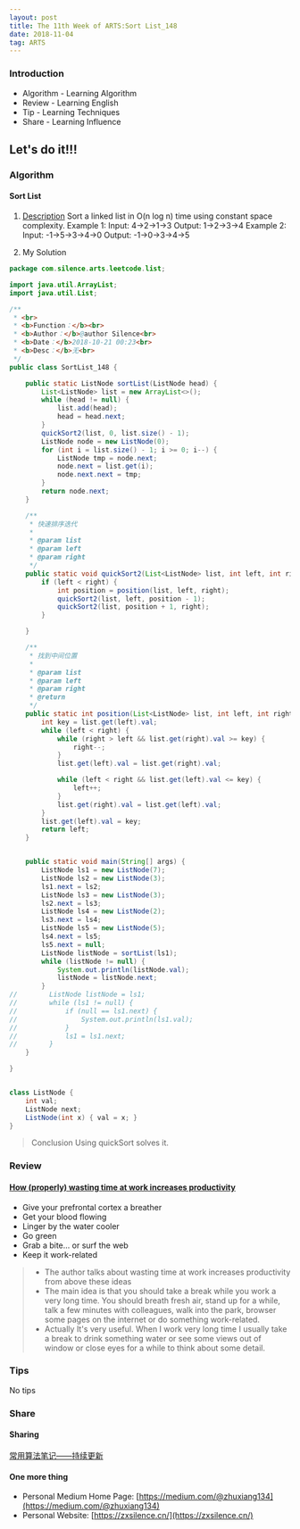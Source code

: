 ```yaml
---
layout: post
title: The 11th Week of ARTS:Sort List_148
date: 2018-11-04
tag: ARTS
---
```


### Introduction
- Algorithm  - Learning Algorithm
- Review  - Learning English
- Tip - Learning Techniques
- Share - Learning Influence

## Let's do it!!!
### Algorithm

#### Sort List
1. [Description](https://leetcode.com/problems/sort-list/description/)
Sort a linked list in O(n log n) time using constant space complexity.
Example 1:
Input: 4->2->1->3
Output: 1->2->3->4
Example 2:
Input: -1->5->3->4->0
Output: -1->0->3->4->5

2. My Solution

```java
package com.silence.arts.leetcode.list;

import java.util.ArrayList;
import java.util.List;

/**
 * <br>
 * <b>Function：</b><br>
 * <b>Author：</b>@author Silence<br>
 * <b>Date：</b>2018-10-21 00:23<br>
 * <b>Desc：</b>无<br>
 */
public class SortList_148 {

    public static ListNode sortList(ListNode head) {
        List<ListNode> list = new ArrayList<>();
        while (head != null) {
            list.add(head);
            head = head.next;
        }
        quickSort2(list, 0, list.size() - 1);
        ListNode node = new ListNode(0);
        for (int i = list.size() - 1; i >= 0; i--) {
            ListNode tmp = node.next;
            node.next = list.get(i);
            node.next.next = tmp;
        }
        return node.next;
    }

    /**
     * 快速排序迭代
     *
     * @param list
     * @param left
     * @param right
     */
    public static void quickSort2(List<ListNode> list, int left, int right) {
        if (left < right) {
            int position = position(list, left, right);
            quickSort2(list, left, position - 1);
            quickSort2(list, position + 1, right);
        }

    }

    /**
     * 找到中间位置
     *
     * @param list
     * @param left
     * @param right
     * @return
     */
    public static int position(List<ListNode> list, int left, int right) {
        int key = list.get(left).val;
        while (left < right) {
            while (right > left && list.get(right).val >= key) {
                right--;
            }
            list.get(left).val = list.get(right).val;

            while (left < right && list.get(left).val <= key) {
                left++;
            }
            list.get(right).val = list.get(left).val;
        }
        list.get(left).val = key;
        return left;
    }


    public static void main(String[] args) {
        ListNode ls1 = new ListNode(7);
        ListNode ls2 = new ListNode(3);
        ls1.next = ls2;
        ListNode ls3 = new ListNode(3);
        ls2.next = ls3;
        ListNode ls4 = new ListNode(2);
        ls3.next = ls4;
        ListNode ls5 = new ListNode(5);
        ls4.next = ls5;
        ls5.next = null;
        ListNode listNode = sortList(ls1);
        while (listNode != null) {
            System.out.println(listNode.val);
            listNode = listNode.next;
        }
//        ListNode listNode = ls1;
//        while (ls1 != null) {
//            if (null == ls1.next) {
//                System.out.println(ls1.val);
//            }
//            ls1 = ls1.next;
//        }
    }

}


class ListNode {
    int val;
    ListNode next;
    ListNode(int x) { val = x; }
}
```
> Conclusion
> Using quickSort solves it.

### Review
#### [How (properly) wasting time at work increases productivity](https://medium.com/swlh/how-wasting-time-at-work-properly-increases-productivity-76272d651ef0)
- Give your prefrontal cortex a breather
- Get your blood flowing
- Linger by the water cooler
- Go green
- Grab a bite… or surf the web
- Keep it work-related

> - The author talks about wasting time at work increases productivity from above these ideas
> - The main idea is that you should take a break while you work a very long time.  You should breath fresh air, stand up for a while, talk a few minutes with colleagues, walk into the park, browser some pages on the internet or do something work-related.
> - Actually It's very useful. When I work very long time I usually take a break to drink something water or see some views out of window or close eyes for a while to think about some detail.

### Tips
No tips

### Share
#### Sharing
[常用算法笔记——持续更新](https://zxsilence.cn/2018/11/%E5%B8%B8%E7%94%A8%E7%AE%97%E6%B3%95%E7%AC%94%E8%AE%B0/)


#### One more thing
- Personal Medium Home Page: [https://medium.com/@zhuxiang134](https://medium.com/@zhuxiang134)
- Personal Website: [https://zxsilence.cn/](https://zxsilence.cn/)